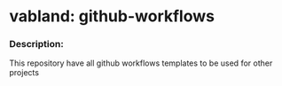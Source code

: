 # vabland: github-workflows

### Description:
This repository have all github workflows templates to be used for other projects
